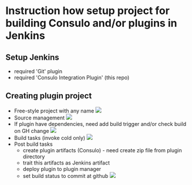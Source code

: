 # Instruction how setup project for building Consulo and/or plugins in Jenkins

## Setup Jenkins
 * required 'Git' plugin
 * required 'Consulo Integration Plugin' (this repo)

## Creating plugin project
 * Free-style project with any name
   ![](http://klikr.org/9f4704e53b7044bcf4e2a00f02fa.png)
 * Source management
   ![](http://klikr.org/6985522929d57e25465434a16241.png)
 * If plugin have dependencies, need add build trigger and/or check build on GH change
   ![](http://klikr.org/1e6a3a11830b3145f935af30ee64.png)
 * Build tasks (invoke cold only)
   ![](http://klikr.org/af2d16197f8442d52491f8531bb8.png)
 * Post build tasks
    * create plugin artifacts (Consulo) - need create zip file from plugin directory
    * trait this artifacts as Jenkins artifact
    * deploy plugin to plugin manager
    * set build status to commit at github
   ![](http://klikr.org/a4d5437d448d7c21a35d0e0faf26.png)

